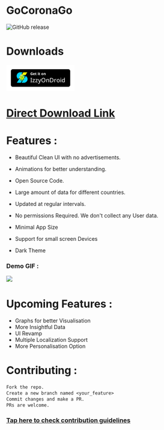 # GoCoronaGo

![GitHub release](https://img.shields.io/badge/release-v4.2.0-blue)

# Downloads

[![IzzyOnDroid release](demo/IzzyOnDroid.png)](https://apt.izzysoft.de/fdroid/index/apk/com.gocoronago.tracker)

# [Direct Download Link](https://github.com/ritwikshanker/GoCoronaGo/releases/download/v4.2.0/app-release.apk)

# **Features :**

- Beautiful Clean UI with no advertisements.

- Animations for better understanding.

- Open Source Code.

- Large amount of data for different countries.

- Updated at regular intervals.

- No permissions Required. We don't collect any User data.

- Minimal App Size

- Support for small screen Devices

- Dark Theme

### Demo GIF :

![](demo/demo.gif)

# **Upcoming Features :**

- Graphs for better Visualisation
- More Insightful Data
- UI Revamp
- Multiple Localization Support
- More Personalisation Option

# **Contributing** :
    Fork the repo.
    Create a new branch named <your_feature>
    Commit changes and make a PR.
    PRs are welcome.
### [Tap here to check contribution guidelines](CONTRIBUTING.md)
